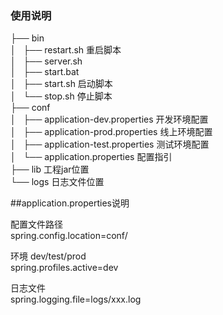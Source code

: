 ### 使用说明

├── bin <br/>
│   ├── restart.sh  重启脚本 <br/>
│   ├── server.sh <br/>
│   ├── start.bat <br/>
│   ├── start.sh    启动脚本 <br/>
│   └── stop.sh     停止脚本 <br/>
├── conf <br/>
│   ├── application-dev.properties  开发环境配置 <br/>
│   ├── application-prod.properties 线上环境配置 <br/>
│   ├── application-test.properties 测试环境配置 <br/>
│   └── application.properties      配置指引 <br/>
├── lib                             工程jar位置 <br/>
└── logs                            日志文件位置 <br/>


##application.properties说明

配置文件路径 <br/>
spring.config.location=conf/

环境 dev/test/prod <br/>
spring.profiles.active=dev

日志文件 <br/>
spring.logging.file=logs/xxx.log